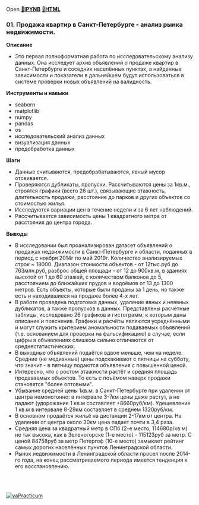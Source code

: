 Open [:open_file_folder:**IPYNB**](01.Продажа_квартир_в_Санкт-Петербурге_-_анализ_рынка_недвижимости.ipynb) [:open_file_folder:**HTML**](01.Продажа_квартир_в_Санкт-Петербурге_-_анализ_рынка_недвижимости.html)
### 01. Продажа квартир в Санкт-Петербурге - анализ рынка недвижимости.

__Описание__
- Это первая полноформатная работа по исследовательскому анализу данных. Она исследует архив объявлений о продаже квартир в Санкт-Петербурге и соседних населённых пунктах, а найденные зависимости и показатели в дальнейшем будут использоваться в системе проверки новых объявлений на валидность. 

__Инструменты и навыки__
- seaborn
- matplotlib 
- numpy 
- pandas 
- os 
- исследовательский анализ данных 
- визуализация данных 
- предобработка данных

__Шаги__
- Данные считываются, предобрабатываются, явный мусор отсеивается. 
- Проверяются дубликаты, пропуски. Рассчитываются цены за 1кв.м., строятся графики (всего 26 шт.), связывающие этажность, длительность продажи, расстояние до парков и других объектов со стоимостью жилья. 
- Исследуются вариации цен в течение недели и за 6 лет наблюдений. 
- Рассчитывается зависимость цены 1 квадратного метра от расстояния до центра города.

__Выводы__
- В исследовании был проанализирован датасет объявлений о продажах недвижимости в Санкт-Петербурге и области, поданных в период с ноября 2014г по май 2019г. Количество анализируемых строк ~ 18000. Диапазон стоимости объектов - от 12тыс.руб до 763млн.руб, разброс общей площади - от 12 до 900кв.м, в зданиях высотой от 1 до 60 этажей, с количеством балконов до 5, расстоянием до ближайших прудов и водоёмов от 13 до 1300 метров. Есть объекты, которые были проданы за 1 день, но также есть и находившиеся на продаже более 4-х лет.  
- В работе проведена подготовка данных, удаление явных и неявных дубликатов, а также пропусков в данных. Представлены расчётные таблицы, исследовано 26 графиков и гистограмм, к которым даны описание и пояснения. Графики и расчёты являются усреднёнными и могут служить критерием аномальности подаваемых объявлений (т.е. основанием для проверки на фальсификацию) в случае, если цифры в объявлениях слишком сильно отличаются от среднестатистических. 
- В выходные объявлений подаётся вдвое меньше, чем на неделе. Средние (не медианные) цены подскакивают с пятницы на субботу, что значит - в пятницу подаются объявления с повышенной ценой.
- Интересно, что с ростом этажности растёт и средняя площадь продаваемых объектов. То есть с поъёмом наверх продажи становятся "более оптовыми". 
- Убывание средней цены 1кв.м. в Санкт-Петербурге при удалении от центра немонотонно: в интервале 3-7км цены даже растут, а не падают (удорожание 1 кв.м составляет +8660руб/км). Удешевление 1 кв.м в интервале 8-29км составляет в среднем 1320руб/км.
- В основном продаётся жильё на дистанции 2-17км от центра. На удалении от центра около 30км цена падает почти в 3,4 раза.
- Средняя цена за квадратный метр в СПб (2-е место, 114680р/кв.м) не так высока, как в Зеленогорске (1-е место) - 115123руб за метр. С ценой 84758руб за метр Петергоф (10-е место) замыкает рейтинг самых дорогих населённых пунктов Ленинградской области.
- Рынок недвижимости в Ленинградской области просел после 2014-го года, на конец рассматриваемого периода имеется тенденция к его восстановлению.

<br/><br/>

  [![yaPracticum](https://i121.fastpic.org/big/2023/0407/bc/0cb6d2c7b8e38c5b6936f41f1fb3c3bc.png)](https://practicum.yandex.ru/catalog/data-analysis/) 
